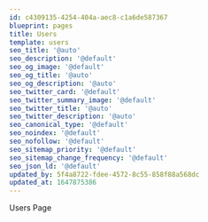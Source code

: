 ```yaml
---
id: c4309135-4254-404a-aec8-c1a6de587367
blueprint: pages
title: Users
template: users
seo_title: '@auto'
seo_description: '@default'
seo_og_image: '@default'
seo_og_title: '@auto'
seo_og_description: '@auto'
seo_twitter_card: '@default'
seo_twitter_summary_image: '@default'
seo_twitter_title: '@auto'
seo_twitter_description: '@auto'
seo_canonical_type: '@default'
seo_noindex: '@default'
seo_nofollow: '@default'
seo_sitemap_priority: '@default'
seo_sitemap_change_frequency: '@default'
seo_json_ld: '@default'
updated_by: 5f4a8722-fdee-4572-8c55-858f88a568dc
updated_at: 1647875386
---
```

Users Page